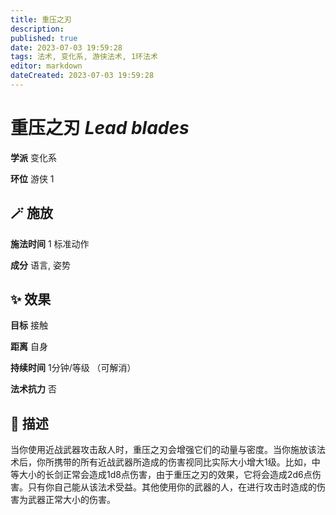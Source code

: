 ```yaml
---
title: 重压之刃
description: 
published: true
date: 2023-07-03 19:59:28
tags: 法术, 变化系, 游侠法术, 1环法术
editor: markdown
dateCreated: 2023-07-03 19:59:28
---
```


# **重压之刃** *Lead blades*

**学派** 变化系 

**环位** 游侠 1

## 🪄 施放

**施法时间** 1 标准动作

**成分** 语言, 姿势

## ✨ 效果 

**目标** 接触 

**距离** 自身  

**持续时间** 1分钟/等级 （可解消） 

**法术抗力** 否

## 📖 描述

当你使用近战武器攻击敌人时，重压之刃会增强它们的动量与密度。当你施放该法术后，你所携带的所有近战武器所造成的伤害视同比实际大小增大1级。比如，中等大小的长剑正常会造成1d8点伤害，由于重压之刃的效果，它将会造成2d6点伤害。只有你自己能从该法术受益。其他使用你的武器的人，在进行攻击时造成的伤害为武器正常大小的伤害。
    